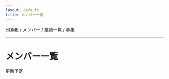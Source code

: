 ```yaml
---
layout: default
title: メンバー一覧
---
```

[HOME](https://middrshowa.github.io/) / メンバー / 業績一覧 / 募集

---
# メンバー一覧

更新予定